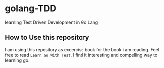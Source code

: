 # golang-TDD
learning Test Driven Development in Go Lang

## How to Use this repository 
I am using this repository as excercise book for the book i am reading. Feel free to read `Learn Go With Test`. I find it interesting and compelling way to learning go.
